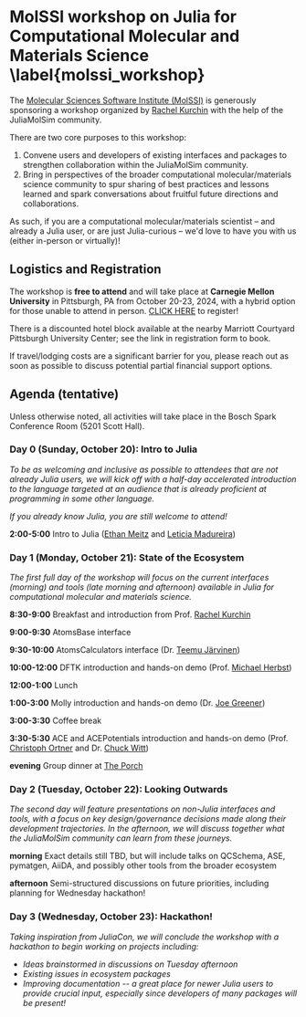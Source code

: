 # MolSSI workshop on Julia for Computational Molecular and Materials Science \label{molssi_workshop}

The [Molecular Sciences Software Institute (MolSSI)](https://molssi.org/) is generously sponsoring a workshop organized by [Rachel Kurchin](https://engineering.cmu.edu/directory/bios/kurchin-rachel.html) with the help of the JuliaMolSim community.

There are two core purposes to this workshop:
1. Convene users and developers of existing interfaces and packages to strengthen collaboration within the JuliaMolSim community.
2. Bring in perspectives of the broader computational molecular/materials science community to spur sharing of best practices and lessons learned and spark conversations about fruitful future directions and collaborations.

As such, if you are a computational molecular/materials scientist – and already a Julia user, or are just Julia-curious – we'd love to have you with us (either in-person or virtually)!

## Logistics and Registration
The workshop is **free to attend** and will take place at **Carnegie Mellon University** in Pittsburgh, PA from October 20-23, 2024, with a hybrid option for those unable to attend in person. [CLICK HERE]() to register!

There is a discounted hotel block available at the nearby Marriott Courtyard Pittsburgh University Center; see the link in registration form to book.

If travel/lodging costs are a significant barrier for you, please reach out as soon as possible to discuss potential partial financial support options.

## Agenda (tentative)

Unless otherwise noted, all activities will take place in the Bosch Spark Conference Room (5201 Scott Hall).

### Day 0 (Sunday, October 20): Intro to Julia
*To be as welcoming and inclusive as possible to attendees that are not already Julia users, we will kick off with a half-day accelerated introduction to the language targeted at an audience that is already proficient at programming in some other language.*

*If you already know Julia, you are still welcome to attend!*

**2:00-5:00** Intro to Julia ([Ethan Meitz](https://ethanmeitz.com/) and [Leticia Madureira](https://github.com/Leticia-maria))

### Day 1 (Monday, October 21): State of the Ecosystem

*The first full day of the workshop will focus on the current interfaces (morning) and tools (late morning and afternoon) available in Julia for computational molecular and materials science.*

**8:30-9:00** Breakfast and introduction from Prof. [Rachel Kurchin](https://engineering.cmu.edu/directory/bios/kurchin-rachel.html)

**9:00-9:30** AtomsBase interface

**9:30-10:00** AtomsCalculators interface (Dr. [Teemu Järvinen](https://github.com/tjjarvinen))

**10:00-12:00** DFTK introduction and hands-on demo (Prof. [Michael Herbst](https://michael-herbst.com/))


**12:00-1:00** Lunch


**1:00-3:00** Molly introduction and hands-on demo (Dr. [Joe Greener](https://jgreener64.github.io/))

**3:00-3:30** Coffee break

**3:30-5:30** ACE and ACEPotentials introduction and hands-on demo (Prof. [Christoph Ortner](https://personal.math.ubc.ca/~ortner/research/) and Dr. [Chuck Witt](https://seas.harvard.edu/person/chuck-witt))

**evening** Group dinner at [The Porch](https://www.dineattheporch.com/schenley)

### Day 2 (Tuesday, October 22): Looking Outwards
*The second day will feature presentations on non-Julia interfaces and tools, with a focus on key design/governance decisions made along their development trajectories. In the afternoon, we will discuss together what the JuliaMolSim community can learn from these journeys.*

**morning** Exact details still TBD, but will include talks on QCSchema, ASE, pymatgen, AiiDA, and possibly other tools from the broader ecosystem

**afternoon** Semi-structured discussions on future priorities, including planning for Wednesday hackathon!


### Day 3 (Wednesday, October 23): Hackathon!
*Taking inspiration from JuliaCon, we will conclude the workshop with a hackathon to begin working on projects including:*
* *Ideas brainstormed in discussions on Tuesday afternoon*
* *Existing issues in ecosystem packages*
* *Improving documentation -- a great place for newer Julia users to provide crucial input, especially since developers of many packages will be present!*
